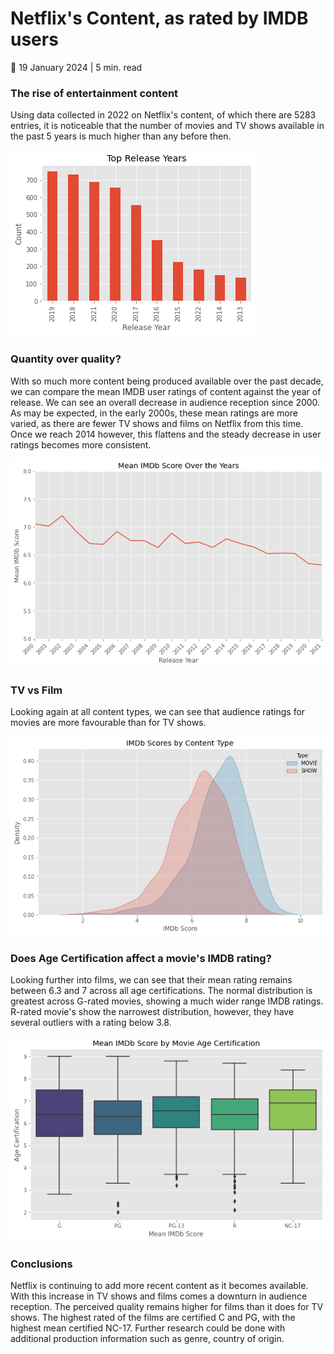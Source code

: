 # Netflix's Content, as rated by IMDB users

📆 19 January 2024 | 5 min. read

### The rise of entertainment content
Using data collected in 2022 on Netflix's content, of which there are 5283 entries, it is noticeable that the number of movies and TV shows available in the past 5 years is much higher than any before then.

![graph_top_release_years](https://github.com/NealAWalsh/Netflix/blob/main/img/top_releases_years_01.png)


### Quantity over quality?
With so much more content being produced available over the past decade, we can compare the mean IMDB user ratings of content against the year of release. We can see an overall decrease in audience reception since 2000. As may be expected, in the early 2000s, these mean ratings are more varied, as there are fewer TV shows and films on Netflix from this time. Once we reach 2014 however, this flattens and the steady decrease in user ratings becomes more consistent.

![graph_mean_ratings_by_year](https://github.com/NealAWalsh/Netflix/blob/main/img/mean-imdb-score-over-the-years.png)


### TV vs Film

Looking again at all content types, we can see that audience ratings for movies are more favourable than for TV shows.

![graph_mean_ratings_by_year](https://github.com/NealAWalsh/Netflix/blob/main/img/imdb_tv_v_movie.png)


### Does Age Certification affect a movie's IMDB rating?

Looking further into films, we can see that their mean rating remains between 6.3 and 7 across all age certifications. The normal distribution is greatest across G-rated movies, showing a much wider range IMDB ratings. R-rated movie's show the narrowest distribution, however, they have several outliers with a rating below 3.8.

![graph_age_cer_v_rating](https://github.com/NealAWalsh/Netflix/blob/main/img/mean_score_by-age-movie-02.png)


### Conclusions

Netflix is continuing to add more recent content as it becomes available. With this increase in TV shows and films comes a downturn in audience reception. The perceived quality remains higher for films than it does for TV shows. The highest rated of the films are certified C and PG, with the highest mean certified NC-17. Further research could be done with additional production information such as genre, country of origin.
